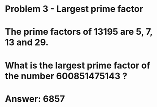 # Problem 3 - Largest prime factor

# The prime factors of 13195 are 5, 7, 13 and 29.

# What is the largest prime factor of the number 600851475143 ?

# Answer: 6857